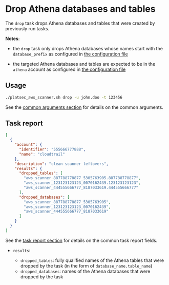 # Drop Athena databases and tables

The `drop` task drops Athena databases and tables that were created by previously run tasks.

**Notes**:

- the `drop` task only drops Athena databases whose names start with the `database_prefix` as configured in
  [the configuration file](../configuration.md#athena)

- the targeted Athena databases and tables are expected to be in the `athena` account as configured in
  [the configuration file](../configuration.md#athena)

## Usage

```sh
./platsec_aws_scanner.sh drop -u john.doo -t 123456
```

See the [common arguments section](../usage.md#common-arguments) for details on the common arguments.

## Task report

```json
[
  {
    "account": {
      "identifier": "555666777888",
      "name": "cloudtrail"
    },
    "description": "clean scanner leftovers",
    "results": {
      "dropped_tables": [
        "aws_scanner_887788778877_5305763905.887788778877",
        "aws_scanner_123123123123_0070162439.123123123123",
        "aws_scanner_444555666777_8187033619.444555666777"
      ],
      "dropped_databases": [
        "aws_scanner_887788778877_5305763905",
        "aws_scanner_123123123123_0070162439",
        "aws_scanner_444555666777_8187033619"
      ]
    }
  }
]
```

See the [task report section](../usage.md#task-report) for details on the common task report fields.

- `results`:

  - `dropped_tables`: fully qualified names of the Athena tables that were dropped by the task (in the form of `database_name.table_name`)
  - `dropped_databases`: names of the Athena databases that were dropped by the task
